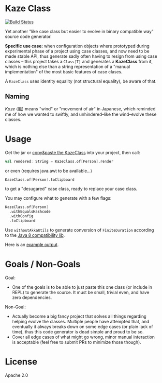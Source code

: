 Kaze Class
==========

[![Build Status](https://travis-ci.org/ktoso/kaze-class.svg?branch=master)](https://travis-ci.org/ktoso/kaze-class)

Yet another "like case class but easier to evolve in binary compatible way" source code generator.

**Specific use case:** when configuration objects where prototyped during experimental phase of a project 
using case classes, and now need to be made stable API, thus generate sadly often having to resign 
from using case classes – this project takes a `Class[T]` and generates a **KazeClass** from it,
which is nothing else than a string representation of a "manual implementation" of the most basic features of case clases.

A `KazeClass` uses identity equality (not structural equality), be aware of that.

Naming
------

*Kaze* (風) means "wind" or "movement of air" in Japanese,
which reminded me of how we wanted to swiftly, and unhindered–like the wind–evolve these classes.

Usage
=====

Get the jar or [copy&paste the KazeClass](https://raw.githubusercontent.com/ktoso/kaze-class/master/src/main/scala/pl/project13/kaze/KazeClass.scala) into your project, then call:

```scala
val rendered: String = KazeClass.of[Person].render
```
or even (requires java.awt to be available...)
```scala
KazeClass.of[Person].toClipboard
```

to get a "desugared" case class, ready to replace your case class.

You may configure what to generate with a few flags:

```scala
KazeClass.of[Person]
  .withEqualsHashcode
  .withConfig
  .toClipboard
```

Use `withoutAkkaUtils` to generate conversion of `FiniteDuration` according to the [Java 8 compatibility lib](https://github.com/scala/scala-java8-compat#converters-between-scalaconcurrentdurationfiniteduration-and-javatimeduration).


Here is an [example output](src/test/scala/pl/project13/kaze/KazeClassSpec.scala).

Goals / Non-Goals
=================

Goal: 

- One of the goals is to be able to just paste this one class (or include in REPL) to generate the source.
It must be small, trivial even, and have zero dependencies.

Non-Goal: 

- Actually become a big fancy project that solves all things regarding helping evolve the classes.
  Multiple people have attempted that, and eventually it always breaks down on some edge cases (or plain lack 
  of time), thus this code generator is dead simple and proud to be so.
- Cover all edge cases of what might go wrong, minor manual interaction is acceptable (feel free to submit PRs to minimize those though).

License
=======

Apache 2.0
